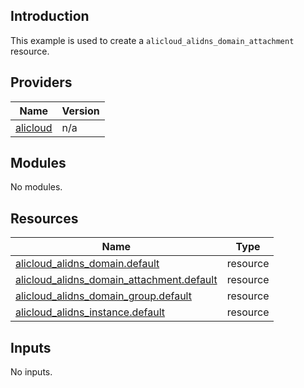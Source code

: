 <!-- BEGIN_TF_DOCS -->
## Introduction

This example is used to create a `alicloud_alidns_domain_attachment` resource.

## Providers

| Name | Version |
|------|---------|
| <a name="provider_alicloud"></a> [alicloud](#provider\_alicloud) | n/a |

## Modules

No modules.

## Resources

| Name | Type |
|------|------|
| [alicloud_alidns_domain.default](https://registry.terraform.io/providers/aliyun/alicloud/latest/docs/resources/alidns_domain) | resource |
| [alicloud_alidns_domain_attachment.default](https://registry.terraform.io/providers/aliyun/alicloud/latest/docs/resources/alidns_domain_attachment) | resource |
| [alicloud_alidns_domain_group.default](https://registry.terraform.io/providers/aliyun/alicloud/latest/docs/resources/alidns_domain_group) | resource |
| [alicloud_alidns_instance.default](https://registry.terraform.io/providers/aliyun/alicloud/latest/docs/resources/alidns_instance) | resource |

## Inputs

No inputs.
<!-- END_TF_DOCS -->    